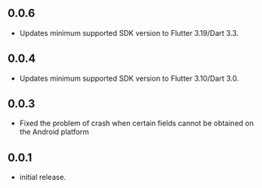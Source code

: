 ## 0.0.6

* Updates minimum supported SDK version to Flutter 3.19/Dart 3.3.


## 0.0.4

* Updates minimum supported SDK version to Flutter 3.10/Dart 3.0.

## 0.0.3

* Fixed the problem of crash when certain fields cannot be obtained on the Android platform 

## 0.0.1

* initial release.
